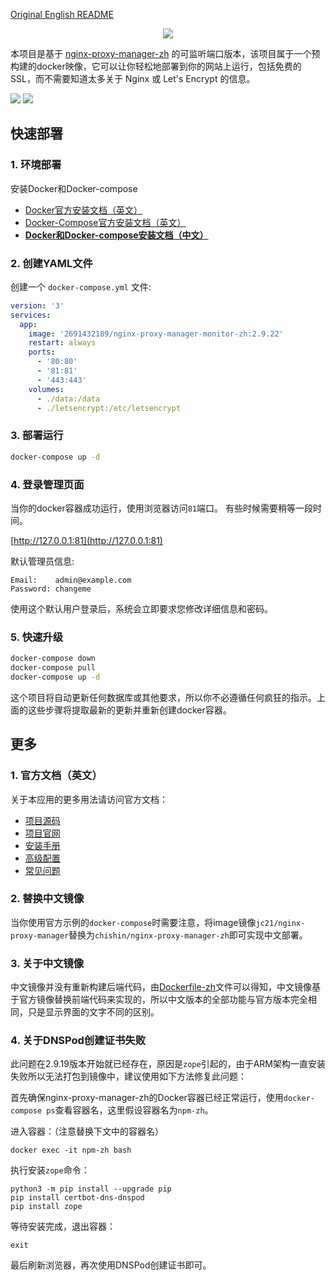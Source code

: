 
[Original English README](https://github.com/xiaoxinpro/nginx-proxy-manager-zh/blob/develop-zh/README-en.md)

<p align="center">
    <img src="https://nginxproxymanager.com/github.png">
    <br>
</p>

本项目是基于 [nginx-proxy-manager-zh](https://github.com/xiaoxinpro/nginx-proxy-manager-zh) 的可监听端口版本，该项目属于一个预构建的docker映像，它可以让你轻松地部署到你的网站上运行，包括免费的SSL，而不需要知道太多关于 Nginx 或 Let's Encrypt 的信息。  

![](http://image.xiaoxin.pro/2022/05/16/75687b5bfffbe.png)
![](https://webcdn.koufengqi.cn/other/72d55ee6195f694b54a724b9b708e94.png)

## 快速部署

### 1. 环境部署

安装Docker和Docker-compose

- [Docker官方安装文档（英文）](https://docs.docker.com/install/)
- [Docker-Compose官方安装文档（英文）](https://docs.docker.com/compose/install/)
- **[Docker和Docker-compose安装文档（中文）](https://blog.csdn.net/zhangzejin3883/article/details/124778945)**

### 2. 创建YAML文件

创建一个 `docker-compose.yml` 文件:

```yml
version: '3'
services:
  app:
    image: '2691432189/nginx-proxy-manager-monitor-zh:2.9.22'
    restart: always
    ports:
      - '80:80'
      - '81:81'
      - '443:443'
    volumes:
      - ./data:/data
      - ./letsencrypt:/etc/letsencrypt
```

### 3. 部署运行

```bash
docker-compose up -d
```

### 4. 登录管理页面

当你的docker容器成功运行，使用浏览器访问`81`端口。
有些时候需要稍等一段时间。

[http://127.0.0.1:81](http://127.0.0.1:81)

默认管理员信息:
```
Email:    admin@example.com
Password: changeme
```

使用这个默认用户登录后，系统会立即要求您修改详细信息和密码。

### 5. 快速升级

```bash
docker-compose down
docker-compose pull
docker-compose up -d
```

这个项目将自动更新任何数据库或其他要求，所以你不必遵循任何疯狂的指示。上面的这些步骤将提取最新的更新并重新创建docker容器。

## 更多

### 1. 官方文档（英文）

关于本应用的更多用法请访问官方文档：

- [项目源码](https://github.com/NginxProxyManager/nginx-proxy-manager)
- [项目官网](https://nginxproxymanager.com/)
- [安装手册](https://nginxproxymanager.com/setup/)
- [高级配置](https://nginxproxymanager.com/advanced-config/#best-practice-use-a-docker-network)
- [常见问题](https://nginxproxymanager.com/faq/#do-i-have-to-use-docker)

### 2. 替换中文镜像

当你使用官方示例的`docker-compose`时需要注意，将image镜像`jc21/nginx-proxy-manager`替换为`chishin/nginx-proxy-manager-zh`即可实现中文部署。

### 3. 关于中文镜像

中文镜像并没有重新构建后端代码，由[Dockerfile-zh](https://github.com/xiaoxinpro/nginx-proxy-manager-zh/blob/develop-zh/docker/Dockerfile-zh)文件可以得知，中文镜像基于官方镜像替换前端代码来实现的，所以中文版本的全部功能与官方版本完全相同，只是显示界面的文字不同的区别。

### 4. 关于DNSPod创建证书失败

此问题在2.9.19版本开始就已经存在，原因是`zope`引起的，由于ARM架构一直安装失败所以无法打包到镜像中，建议使用如下方法修复此问题：

首先确保nginx-proxy-manager-zh的Docker容器已经正常运行，使用`docker-compose ps`查看容器名，这里假设容器名为`npm-zh`。

进入容器：（注意替换下文中的容器名）

```
docker exec -it npm-zh bash
```

执行安装`zope`命令：

```
python3 -m pip install --upgrade pip
pip install certbot-dns-dnspod
pip install zope
```

等待安装完成，退出容器：

```
exit
```

最后刷新浏览器，再次使用DNSPod创建证书即可。

